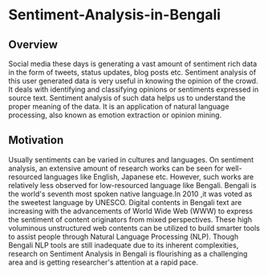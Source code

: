 # Sentiment-Analysis-in-Bengali
## Overview
Social media these days is generating a vast amount of sentiment rich data in the   form of tweets, status updates, blog posts etc. Sentiment analysis of this user generated data is very useful in knowing the opinion of the crowd. It deals with identifying and classifying opinions or sentiments expressed in source text. Sentiment analysis of such data helps us to understand the proper meaning of the data. It is an application of natural language processing, also known as emotion extraction or opinion mining.

## Motivation
Usually sentiments can be varied in cultures and languages. On sentiment analysis, an extensive amount of research works can be seen for well-resourced languages like English, Japanese etc. However, such works are relatively less observed for low-resourced language like Bengali. Bengali is the world's seventh most spoken native language.In 2010 ,it was voted as the sweetest language by UNESCO.  Digital contents in Bengali text are increasing with the advancements of World Wide Web (WWW) to express the sentiment of content originators from mixed perspectives. These high voluminous unstructured web contents can be utilized to build smarter tools to assist people through Natural Language Processing (NLP). Though Bengali NLP tools are still inadequate due to its inherent complexities, research on Sentiment Analysis in Bengali is flourishing as a challenging area and is getting researcher's attention at a rapid pace.
